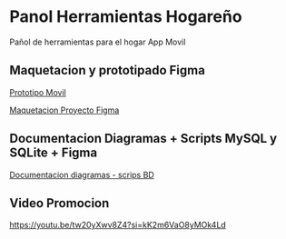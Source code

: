 # Panol Herramientas Hogareño

Pañol de herramientas para el hogar App Movil

## Maquetacion y prototipado Figma
[Prototipo Movil](https://www.figma.com/proto/2BbMyfeatbuQAzw2UiZtlu/Pa%C3%B1ol?node-id=11-2765&node-type=frame&t=iUs4gUxmqGRyeSl3-1&scaling=min-zoom&content-scaling=fixed&page-id=11%3A2764&starting-point-node-id=11%3A2765)

[Maquetacion Proyecto Figma](https://www.figma.com/design/2BbMyfeatbuQAzw2UiZtlu/Pa%C3%B1ol?m=auto&t=ytHVMgU22NBWf5CS-1)

## Documentacion Diagramas + Scripts MySQL y SQLite + Figma
[Documentacion diagramas - scrips BD](https://github.com/JEOrellano/panolhogareno/wiki)

## Video Promocion
https://youtu.be/tw20yXwv8Z4?si=kK2m6VaO8yMOk4Ld
